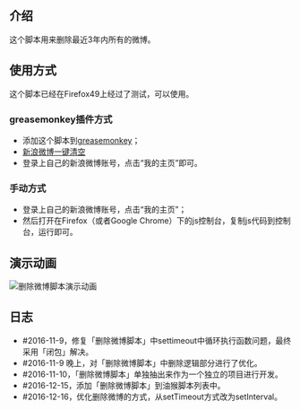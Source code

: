 ## 介绍
这个脚本用来删除最近3年内所有的微博。

## 使用方式
这个脚本已经在Firefox49上经过了测试，可以使用。

### greasemonkey插件方式
- 添加这个脚本到[greasemonkey](https://greasyfork.org/zh-CN)；
 - [新浪微博一键清空](https://greasyfork.org/zh-CN/scripts/25697-%E6%96%B0%E6%B5%AA%E5%BE%AE%E5%8D%9A%E4%B8%80%E9%94%AE%E6%B8%85%E7%A9%BA)
- 登录上自己的新浪微博账号，点击“我的主页”即可。

### 手动方式
- 登录上自己的新浪微博账号，点击“我的主页”；
- 然后打开在Firefox（或者Google Chrome）下的js控制台，复制js代码到控制台，运行即可。

## 演示动画
![删除微博脚本演示动画](http://7xsd89.com1.z0.glb.clouddn.com/%E5%88%A0%E9%99%A4%E5%BE%AE%E5%8D%9A%E6%BC%94%E7%A4%BA%E5%8A%A8%E7%94%BB.gif)

## 日志
- #2016-11-9，修复「删除微博脚本」中settimeout中循环执行函数问题，最终采用「闭包」解决。
- #2016-11-9 晚上，对「删除微博脚本」中删除逻辑部分进行了优化。
- #2016-11-10，「删除微博脚本」单独抽出来作为一个独立的项目进行开发。
- #2016-12-15，添加「删除微博脚本」到油猴脚本列表中。
- #2016-12-16，优化删除微博的方式，从setTimeout方式改为setInterval。
